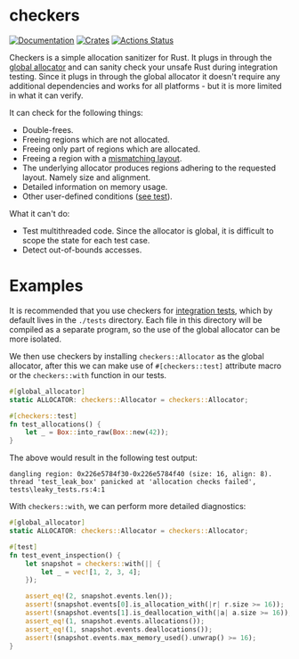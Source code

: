 # checkers

[![Documentation](https://docs.rs/checkers/badge.svg)](https://docs.rs/checkers)
[![Crates](https://img.shields.io/crates/v/checkers.svg)](https://crates.io/crates/checkers)
[![Actions Status](https://github.com/udoprog/checkers/workflows/Rust/badge.svg)](https://github.com/udoprog/checkers/actions)

Checkers is a simple allocation sanitizer for Rust. It plugs in through the
[global allocator] and can sanity check your unsafe Rust during integration
testing. Since it plugs in through the global allocator it doesn't require any
additional dependencies and works for all platforms - but it is more limited in
what it can verify.

[global allocator]: https://doc.rust-lang.org/std/alloc/trait.GlobalAlloc.html

It can check for the following things:
* Double-frees.
* Freeing regions which are not allocated.
* Freeing only part of regions which are allocated.
* Freeing a region with a [mismatching layout].
* The underlying allocator produces regions adhering to the requested layout.
  Namely size and alignment.
* Detailed information on memory usage.
* Other user-defined conditions ([see test]).

What it can't do:
* Test multithreaded code. Since the allocator is global, it is difficult to
  scope the state for each test case.
* Detect out-of-bounds accesses.

[mismatching layout]: https://doc.rust-lang.org/std/alloc/trait.GlobalAlloc.html#safety
[see test]: tests/leaky_tests.rs

# Examples

It is recommended that you use checkers for [integration tests], which by
default lives in the `./tests` directory. Each file in this directory will be
compiled as a separate program, so the use of the global allocator can be more
isolated.

[integration tests]: https://doc.rust-lang.org/book/ch11-03-test-organization.html#integration-tests

We then use checkers by installing `checkers::Allocator` as the global
allocator, after this we can make use of `#[checkers::test]` attribute macro or
the `checkers::with` function in our tests.

```rust
#[global_allocator]
static ALLOCATOR: checkers::Allocator = checkers::Allocator;

#[checkers::test]
fn test_allocations() {
    let _ = Box::into_raw(Box::new(42));
}
```

The above would result in the following test output:

```text
dangling region: 0x226e5784f30-0x226e5784f40 (size: 16, align: 8).
thread 'test_leak_box' panicked at 'allocation checks failed', tests\leaky_tests.rs:4:1
```

With `checkers::with`, we can perform more detailed diagnostics:

```rust
#[global_allocator]
static ALLOCATOR: checkers::Allocator = checkers::Allocator;

#[test]
fn test_event_inspection() {
    let snapshot = checkers::with(|| {
        let _ = vec![1, 2, 3, 4];
    });

    assert_eq!(2, snapshot.events.len());
    assert!(snapshot.events[0].is_allocation_with(|r| r.size >= 16));
    assert!(snapshot.events[1].is_deallocation_with(|a| a.size >= 16));
    assert_eq!(1, snapshot.events.allocations());
    assert_eq!(1, snapshot.events.deallocations());
    assert!(snapshot.events.max_memory_used().unwrap() >= 16);
}
```
